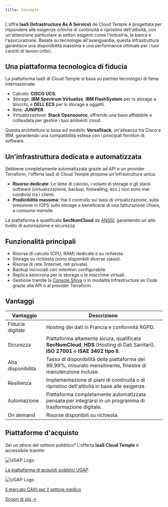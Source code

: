 ```yaml
---
title: Concepts
---
```


L'offre __IaaS (Infrastructure As A Service)__ de Cloud Temple è progettata per rispondere alle esigenze critiche di continuità e ripristino dell'attività, con un'attenzione particolare ai settori esigenti come l'industria, la banca e l'assicurazione. Basata su tecnologie all'avanguardia, questa infrastruttura garantisce una disponibilità massima e una performance ottimale per i tuoi carichi di lavoro critici.

## Una piattaforma tecnologica di fiducia

La piattaforma IaaS di Cloud Temple si basa su partner tecnologici di fama internazionale:

- Calcolo: **CISCO UCS**.
- Storage: **IBM Spectrum Virtualize**, **IBM FlashSystem** per lo storage a blocchi, e **DELL ECS** per lo storage a oggetti.
- Rete: **JUNIPER**.
- Virtualizzazione: **Stack Opensource**, offrendo una base affidabile e collaudata per gestire i tuoi ambienti cloud.

Questa architettura si basa sul modello **VersaStack**, un'alleanza tra Cisco e IBM, garantendo una compatibilità estesa con i principali fornitori di software.

## Un'infrastruttura dedicata e automatizzata

Sebbene completamente automatizzata grazie ad API e un provider Terraform, l'offerta IaaS di Cloud Temple propone un'infrastruttura unica:

- **Risorse dedicate**: Le lame di calcolo, i volumi di storage e gli stack software (virtualizzazione, backup, firewalling, ecc.) non sono mai condivisi tra i clienti.
- **Predicibilità massima**: Hai il controllo sui tassi di virtualizzazione, sulla pressione in IOPS sullo storage e beneficerai di una fatturazione chiara, a consumo mensile.

La piattaforma è qualificata **SecNumCloud** da [ANSSI](https://www.ssi.gouv.fr/), garantendo un alto livello di automazione e sicurezza.

## Funzionalità principali

- Risorse di calcolo (CPU, RAM) dedicate e su richiesta.
- Storage su richiesta (sono disponibili diverse classi).
- Risorse di rete (Internet, reti private).
- Backup incrociati con retention configurabile.
- Replica asincrona per lo storage o le macchine virtuali.
- Gestione tramite la [Console Shiva](../console/console.md) o in modalità Infrastructure as Code grazie alle API e al provider Terraform.

## Vantaggi

| Vantaggio           | Descrizione                                                                                                                                    |   
|---------------------|------------------------------------------------------------------------------------------------------------------------------------------------|
| Fiducia digitale    | Hosting dei dati in Francia e conformità RGPD.                                                                                                 |   
| Sicurezza           | Piattaforma altamente sicura, qualificata **SecNumCloud**, **HDS** (Hosting di Dati Sanitari), **ISO 27001** e **ISAE 3402 tipo II**.          |  
| Alta disponibilità  | Tasso di disponibilità della piattaforma del 99,99%, misurato mensilmente, finestre di manutenzione incluse.                                   |   
| Resilienza          | Implementazione di piani di continuità o di ripristino dell'attività in base alle esigenze.                                                    |
| Automazione         | Piattaforma completamente automatizzata pensata per integrarsi in un programma di trasformazione digitale.                                     |
| On demand           | Risorse disponibili su richiesta.                                                                                                              |

## Piattaforme d'acquisto

<div class="purchase-platforms">
  <p>Sei un attore del settore pubblico? L'offerta <strong>IaaS Cloud Temple</strong> è accessibile tramite:</p>
  
  <div class="platform-card">
    <img src="https://www.medgest.fr/wp-content/uploads/sites/2/2021/09/nouveau-logo-ugap-2021.png" alt="UGAP Logo" class="platform-logo" />
    <p>
      <a href="https://cloudtour.capgemini.fr/partenaires/cloud-temple" target="_blank" rel="noopener noreferrer">
        La piattaforma di acquisti pubblici UGAP
      </a>
    </p>
  </div>
  
  <div class="platform-card">
      <img src="https://i0.wp.com/www.activus-software.fr/wp-content/uploads/2022/09/20221212-GRP-CAIH-BC.png?fit=1300%2C827&ssl=1" alt="UGAP Logo" class="platform-logo" />
    <p>
      <a href="https://www.caih-sante.org" target="_blank" rel="noopener noreferrer">
        Il mercato CAIH per il settore medico
      </a>
    </p>
  </div>

  <a href="https://www.cloud-temple.com/cloud-souverain-disponible-via-lugap/" target="_blank" rel="noopener noreferrer" class="learn-more-link">
    Scopri di più &rarr;
  </a>
</div>